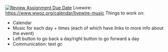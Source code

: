 [![Review Assignment Due Date](https://classroom.github.com/assets/deadline-readme-button-22041afd0340ce965d47ae6ef1cefeee28c7c493a6346c4f15d667ab976d596c.svg)](https://classroom.github.com/a/DBaAVOQl)
Livewire: https://www.wwoz.org/calendar/livewire-music
Things to work on:
- Calendar
- Music for each day + times (each of which have links to more info about the event)
- Left button to go back a day/right button to go forward a day
- Communication: text gc
